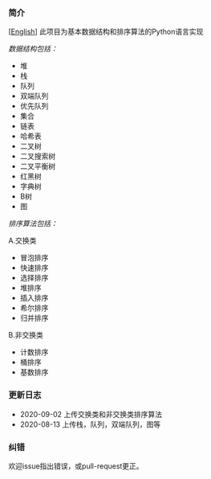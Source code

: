 ### 简介
[[English](./README.md)] 此项目为基本数据结构和排序算法的Python语言实现

*数据结构包括：*

* 堆
* 栈
* 队列
* 双端队列
* 优先队列
* 集合
* 链表
* 哈希表
* 二叉树
* 二叉搜索树
* 二叉平衡树
* 红黑树
* 字典树
* B树
* 图

*排序算法包括：*

A.交换类
* 冒泡排序
* 快速排序 
* 选择排序
* 堆排序
* 插入排序
* 希尔排序
* 归并排序


B.非交换类
* 计数排序
* 桶排序
* 基数排序

### 更新日志
* 2020-09-02 上传交换类和非交换类排序算法
* 2020-08-13 上传栈，队列，双端队列，图等

### 纠错
欢迎issue指出错误，或pull-request更正。
